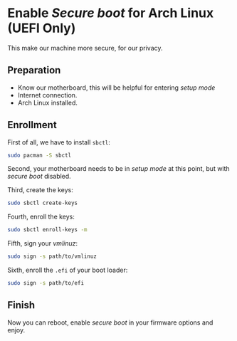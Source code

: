# Enable *Secure boot* for Arch Linux (UEFI Only)
This make our machine more secure, for our privacy.

## Preparation
- Know our motherboard, this will be helpful for entering *setup mode*
- Internet connection.
- Arch Linux installed.

## Enrollment
First of all, we have to install `sbctl`:
```sh
sudo pacman -S sbctl
```
Second, your motherboard needs to be in *setup mode* at this point, but with *secure boot* disabled.

Third, create the keys:
```sh
sudo sbctl create-keys
```
Fourth, enroll the keys:
```sh
sudo sbctl enroll-keys -m
```
Fifth, sign your *vmlinuz*:
```sh
sudo sign -s path/to/vmlinuz
```
Sixth, enroll the `.efi` of your boot loader:
```sh
sudo sign -s path/to/efi
```

## Finish
Now you can reboot, enable *secure boot* in your firmware options and enjoy.